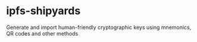 # ipfs-shipyards
Generate and import human-friendly cryptographic keys using mnemonics, QR codes and other methods
